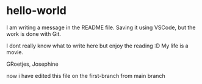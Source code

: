 # hello-world
I am writing a message in the README file. Saving it using VSCode, but the work is done with Git. 

I dont really know what to write here but enjoy the reading :D 
My life is a movie.

GRoetjes, Josephine

now i have edited this file on the first-branch from main branch 
